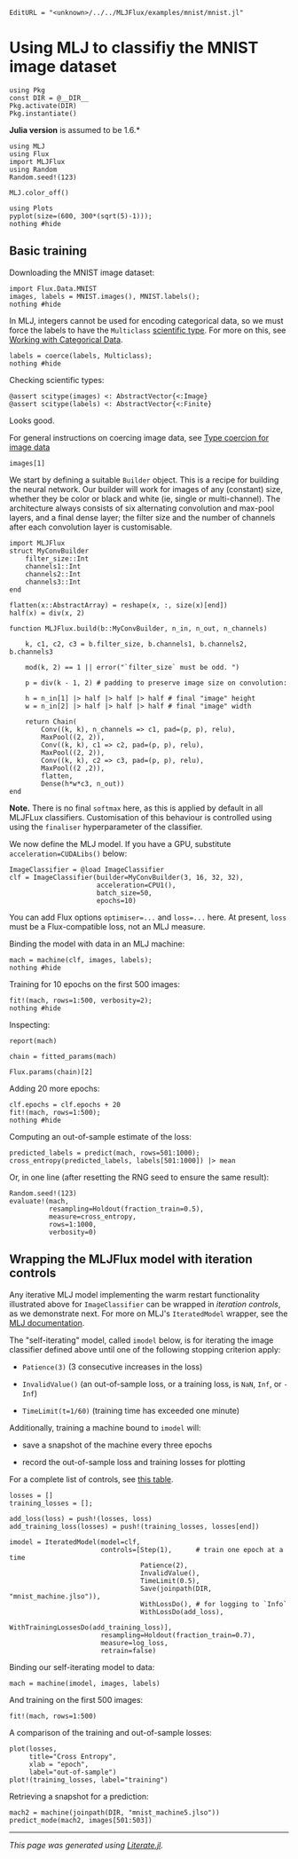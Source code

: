 ```@meta
EditURL = "<unknown>/../../MLJFlux/examples/mnist/mnist.jl"
```

# Using MLJ to classifiy the MNIST image dataset

```@example mnist
using Pkg
const DIR = @__DIR__
Pkg.activate(DIR)
Pkg.instantiate()
```

**Julia version** is assumed to be 1.6.*

```@example mnist
using MLJ
using Flux
import MLJFlux
using Random
Random.seed!(123)

MLJ.color_off()

using Plots
pyplot(size=(600, 300*(sqrt(5)-1)));
nothing #hide
```

## Basic training

Downloading the MNIST image dataset:

```@example mnist
import Flux.Data.MNIST
images, labels = MNIST.images(), MNIST.labels();
nothing #hide
```

In MLJ, integers cannot be used for encoding categorical data, so we
must force the labels to have the `Multiclass` [scientific
type](https://alan-turing-institute.github.io/MLJScientificTypes.jl/dev/). For
more on this, see [Working with Categorical
Data](https://alan-turing-institute.github.io/MLJ.jl/dev/working_with_categorical_data/).

```@example mnist
labels = coerce(labels, Multiclass);
nothing #hide
```

Checking scientific types:

```@example mnist
@assert scitype(images) <: AbstractVector{<:Image}
@assert scitype(labels) <: AbstractVector{<:Finite}
```

Looks good.

For general instructions on coercing image data, see [Type coercion
for image
data](https://alan-turing-institute.github.io/MLJScientificTypes.jl/dev/#Type-coercion-for-image-data-1)

```@example mnist
images[1]
```

We start by defining a suitable `Builder` object. This is a recipe
for building the neural network. Our builder will work for images of
any (constant) size, whether they be color or black and white (ie,
single or multi-channel).  The architecture always consists of six
alternating convolution and max-pool layers, and a final dense
layer; the filter size and the number of channels after each
convolution layer is customisable.

```@example mnist
import MLJFlux
struct MyConvBuilder
    filter_size::Int
    channels1::Int
    channels2::Int
    channels3::Int
end

flatten(x::AbstractArray) = reshape(x, :, size(x)[end])
half(x) = div(x, 2)

function MLJFlux.build(b::MyConvBuilder, n_in, n_out, n_channels)

    k, c1, c2, c3 = b.filter_size, b.channels1, b.channels2, b.channels3

    mod(k, 2) == 1 || error("`filter_size` must be odd. ")

    p = div(k - 1, 2) # padding to preserve image size on convolution:

    h = n_in[1] |> half |> half |> half # final "image" height
    w = n_in[2] |> half |> half |> half # final "image" width

    return Chain(
        Conv((k, k), n_channels => c1, pad=(p, p), relu),
        MaxPool((2, 2)),
        Conv((k, k), c1 => c2, pad=(p, p), relu),
        MaxPool((2, 2)),
        Conv((k, k), c2 => c3, pad=(p, p), relu),
        MaxPool((2 ,2)),
        flatten,
        Dense(h*w*c3, n_out))
end
```

**Note.** There is no final `softmax` here, as this is applied by
default in all MLJFLux classifiers. Customisation of this behaviour
is controlled using using the `finaliser` hyperparameter of the
classifier.

We now define the MLJ model. If you have a GPU, substitute
`acceleration=CUDALibs()` below:

```@example mnist
ImageClassifier = @load ImageClassifier
clf = ImageClassifier(builder=MyConvBuilder(3, 16, 32, 32),
                      acceleration=CPU1(),
                      batch_size=50,
                      epochs=10)
```

You can add Flux options `optimiser=...` and `loss=...` here. At
present, `loss` must be a Flux-compatible loss, not an MLJ measure.

Binding the model with data in an MLJ machine:

```@example mnist
mach = machine(clf, images, labels);
nothing #hide
```

Training for 10 epochs on the first 500 images:

```@example mnist
fit!(mach, rows=1:500, verbosity=2);
nothing #hide
```

Inspecting:

```@example mnist
report(mach)
```

```@example mnist
chain = fitted_params(mach)
```

```@example mnist
Flux.params(chain)[2]
```

Adding 20 more epochs:

```@example mnist
clf.epochs = clf.epochs + 20
fit!(mach, rows=1:500);
nothing #hide
```

Computing an out-of-sample estimate of the loss:

```@example mnist
predicted_labels = predict(mach, rows=501:1000);
cross_entropy(predicted_labels, labels[501:1000]) |> mean
```

Or, in one line (after resetting the RNG seed to ensure the same
result):

```@example mnist
Random.seed!(123)
evaluate!(mach,
          resampling=Holdout(fraction_train=0.5),
          measure=cross_entropy,
          rows=1:1000,
          verbosity=0)
```

## Wrapping the MLJFlux model with iteration controls

Any iterative MLJ model implementing the warm restart functionality
illustrated above for `ImageClassifier` can be wrapped in *iteration
controls*, as we demonstrate next. For more on MLJ's
`IteratedModel` wrapper, see the [MLJ
documentation](https://alan-turing-institute.github.io/MLJ.jl/dev/controlling_iterative_models/).

The "self-iterating" model, called `imodel` below, is for iterating the
image classifier defined above until one of the following stopping
criterion apply:

- `Patience(3)` (3 consecutive increases in the loss)

- `InvalidValue()` (an out-of-sample loss, or a training loss,
  is `NaN`, `Inf`, or `-Inf`)

- `TimeLimit(t=1/60)` (training time has exceeded one minute)

Additionally, training a machine bound to `imodel` will:

- save a snapshot of the machine every three epochs

- record the out-of-sample loss and training losses for plotting

For a complete list of controls, see [this
table](https://alan-turing-institute.github.io/MLJ.jl/dev/controlling_iterative_models/#Controls-provided).

```@example mnist
losses = []
training_losses = [];

add_loss(loss) = push!(losses, loss)
add_training_loss(losses) = push!(training_losses, losses[end])

imodel = IteratedModel(model=clf,
                       controls=[Step(1),      # train one epoch at a time
                                 Patience(2),
                                 InvalidValue(),
                                 TimeLimit(0.5),
                                 Save(joinpath(DIR, "mnist_machine.jlso")),
                                 WithLossDo(), # for logging to `Info`
                                 WithLossDo(add_loss),
                                 WithTrainingLossesDo(add_training_loss)],
                       resampling=Holdout(fraction_train=0.7),
                       measure=log_loss,
                       retrain=false)
```

Binding our self-iterating model to data:

```@example mnist
mach = machine(imodel, images, labels)
```

And training on the first 500 images:

```@example mnist
fit!(mach, rows=1:500)
```

A comparison of the training and out-of-sample losses:

```@example mnist
plot(losses,
     title="Cross Entropy",
     xlab = "epoch",
     label="out-of-sample")
plot!(training_losses, label="training")
```

Retrieving a snapshot for a prediction:

```@example mnist
mach2 = machine(joinpath(DIR, "mnist_machine5.jlso"))
predict_mode(mach2, images[501:503])
```

---

*This page was generated using [Literate.jl](https://github.com/fredrikekre/Literate.jl).*

